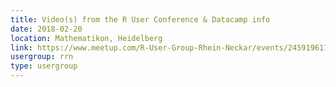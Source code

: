 ```yaml
---
title: Video(s) from the R User Conference & Datacamp info
date: 2018-02-20
location: Mathematikon, Heidelberg
link: https://www.meetup.com/R-User-Group-Rhein-Neckar/events/245919611/
usergroup: rrn
type: usergroup
---
```

